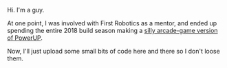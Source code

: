 Hi. I'm a guy.

At one point, I was involved with First Robotics as a mentor, and ended up spending the entire 2018 build season making a [silly arcade-game version of PowerUP](https://github.com/RadioJ0e/RoboticsLite).

Now, I'll just upload some small bits of code here and there so I don't loose them.

<!---
MentorJoe/MentorJoe is a ✨ special ✨ repository because its `README.md` (this file) appears on your GitHub profile.
You can click the Preview link to take a look at your changes.
--->
